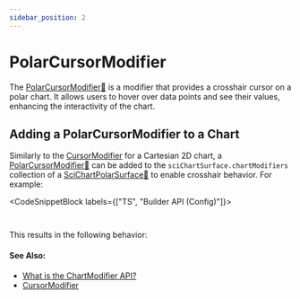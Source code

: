 ```yaml
---
sidebar_position: 2
---
```


# PolarCursorModifier

The [PolarCursorModifier:blue_book:](https://www.scichart.com/documentation/js/v4/typedoc/classes/polarcursormodifier.html) is a modifier that provides a crosshair cursor on a polar chart. It allows users to hover over data points and see their values, enhancing the interactivity of the chart.


## Adding a PolarCursorModifier to a Chart

Similarly to the [CursorModifier](/2d-charts/chart-modifier-api/cursor-modifier/cursor-modifier-overview) for a Cartesian 2D chart, a [PolarCursorModifier:blue_book:](https://www.scichart.com/documentation/js/v4/typedoc/classes/polarcursormodifier.html) can be added to the `sciChartSurface.chartModifiers` collection of a [SciChartPolarSurface:blue_book:](https://www.scichart.com/documentation/js/v4/typedoc/classes/scichartpolarsurface.html) to enable crosshair behavior. For example:

<CodeSnippetBlock labels={["TS", "Builder API (Config)"]}>
```ts {9} showLineNumbers file=./demo.ts start=region_A_start end=region_A_end
```
```ts {37} showLineNumbers file=./demo.ts start=region_B_start end=region_B_end
```
</CodeSnippetBlock>

This results in the following behavior:

<LiveDocSnippet name="./demo" />

#### See Also:

* [What is the ChartModifier API?](/2d-charts/chart-modifier-api/chart-modifier-api-overview)
* [CursorModifier](/2d-charts/chart-modifier-api/cursor-modifier/cursor-modifier-overview)